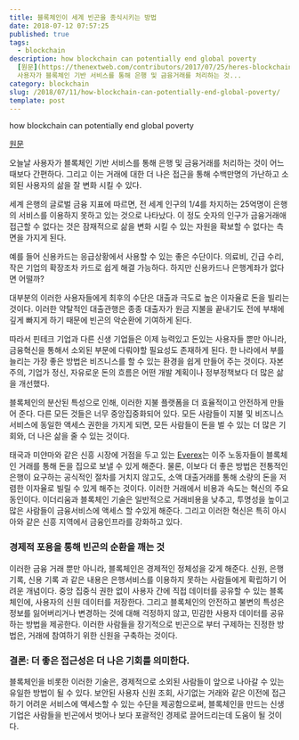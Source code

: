 ```yaml
---
title: 블록체인이 세계 빈곤을 종식시키는 방법
date: 2018-07-12 07:57:25
published: true
tags:
  - blockchain
description: how blockchain can potentially end global poverty
  [원문](https://thenextweb.com/contributors/2017/07/25/heres-blockchain-can-potentially-end-global-poverty/)  오늘날
  사용자가 블록체인 기반 서비스를 통해 은행 및 금융거래를 처리하는 것...
category: blockchain
slug: /2018/07/11/how-blockchain-can-potentially-end-global-poverty/
template: post
---
```


how blockchain can potentially end global poverty

[원문](https://thenextweb.com/contributors/2017/07/25/heres-blockchain-can-potentially-end-global-poverty/)

오늘날 사용자가 블록체인 기반 서비스를 통해 은행 및 금융거래를 처리하는 것이 어느때보다 간편하다. 그리고 이는 거래에 대한 더 나은 접근을 통해 수백만명의 가난하고 소외된 사용자의 삶을 잘 변화 시킬 수 있다.

세계 은행의 글로벌 금융 지표에 따르면, 전 세계 인구의 1/4를 차지하는 25억명이 은행의 서비스를 이용하지 못하고 있는 것으로 나타났다. 이 정도 숫자의 인구가 금융거래애 접근할 수 없다는 것은 잠재적으로 삶을 변화 시킬 수 있는 자원을 확보할 수 없다는 측면을 가지게 된다.

예를 들어 신용카드는 응급상황에서 사용할 수 있는 좋은 수단이다. 의료비, 긴급 수리, 작은 기업의 확장조차 카드로 쉽게 해결 가능하다. 하지만 신용카드나 은행계좌가 없다면 어떨까?

대부분의 이러한 사용자들에게 최후의 수단은 대출과 극도로 높은 이자율로 돈을 빌리는 것이다. 이러한 약탈적인 대출관행은 종종 대출자가 원금 지불을 끝내기도 전에 부채에 깊게 빠지게 하기 때문에 빈곤의 악순환에 기여하게 된다.

따라서 핀테크 기업과 다른 신생 기업들은 이제 능력있고 돈있는 사용자들 뿐만 아니라, 금융혁신을 통해서 소외된 부문에 다뤄야할 필요성도 존재하게 된다. 한 나라에서 부를 늘리는 가장 좋은 방법은 비즈니스를 할 수 있는 환경을 쉽게 만들어 주는 것이다. 자본주의, 기업가 정신, 자유로운 돈의 흐름은 어떤 개발 계획이나 정부정책보다 더 많은 삶을 개선했다.

블록체인의 분산된 특성으로 인해, 이러한 지불 플랫폼을 더 효율적이고 안전하게 만들어 준다. 다른 모든 것들은 너무 중앙집중화되어 있다. 모든 사람들이 지불 및 비즈니스 서비스에 동일한 액세스 권한을 가지게 되면, 모든 사람들이 돈을 벌 수 있는 더 많은 기회와, 더 나은 삶을 줄 수 있는 것이다.

태국과 미얀마와 같은 신흥 시장에 거점을 두고 있는 [Everex](https://www.everex.io/)는 이주 노동자들이 블록체인 거래를 통해 돈을 집으로 보낼 수 있게 해준다. 물론, 이보다 더 좋은 방법은 전통적인 은행이 요구하는 공식적인 절차를 거치지 않고도, 소액 대출거래를 통해 소량의 돈을 저렴한 이자율로 빌릴 수 있게 해주는 것이다. 이러한 거래에서 비용과 속도는 혁신의 주요 동인이다. 이더리움과 블록체인 기술은 일반적으로 거래비용을 낮추고, 투명성을 높이고 많은 사람들이 금융서비스에 액세스 할 수있게 해준다. 그리고 이러한 혁신은 특히 아시아와 같은 신흥 지역에서 금융인프라를 강화하고 있다.

### 경제적 포용을 통해 빈곤의 순환을 깨는 것

이러한 금융 거래 뿐만 아니라, 블록체인은 경제적인 정체성을 갖게 해준다. 신원, 은행 기록, 신용 기록 과 같은 내용은 은행서비스를 이용하지 못하는 사람들에게 확립하기 어려운 개념이다. 중앙 집중식 권한 없이 사용자 간에 직접 데이터를 공유할 수 있는 블록체인에, 사용자의 신원 데이터를 저장한다. 그리고 블록체인의 안전하고 불변의 특성은 정보를 잃어버리거나 변경하는 것에 대해 걱정하지 않고, 민감한 사용자 데이터를 공유하는 방법을 제공한다. 이러한 사람들을 장기적으로 빈곤으로 부터 구제하는 진정한 방법은, 거래에 참여하기 위한 신원을 구축하는 것이다.

### 결론: 더 좋은 접근성은 더 나은 기회를 의미한다.

블록체인을 비롯한 이러한 기술은, 경제적으로 소외된 사람들이 앞으로 나아갈 수 있는 유일한 방법이 될 수 있다. 보안된 사용자 신원 조회, 사기없는 거래와 같은 이전에 접근하기 어려운 서비스에 액세스할 수 있는 수단을 제공함으로써, 블록체인을 만드는 신생기업은 사람들을 빈곤에서 벗어나 보다 포괄적인 경제로 끌어드리는데 도움이 될 것이다.
